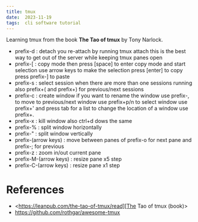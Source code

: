 ```yaml
---
title: tmux
date:  2023-11-19
tags:  cli software tutorial
---
```


Learning tmux from the book **The Tao of tmux** by Tony Narlock.

* prefix-d : detach
  you re-attach by running tmux attach
  this is the best way to get out of the server while keeping tmux panes open
* prefix-[ : copy mode
  then press [space] to enter copy mode and start selection
  use arrow keys to make the selection
  press [enter] to copy
  press prefix-] to paste
* prefix-s : select session
  when there are more than one sessions running
  also prefix+( and prefix+) for previous/next sessions
* prefix-c : create window
  if you want to rename the window use prefix-,
  to move to previous/next window use prefix+p/n
  to select window use prefix+' and press tab for a list
  to change the location of a window use prefix+.
* prefix-x : kill window
  also ctrl+d dows the same
* prefix-% : split window horizontally
* prefix-" : split window vertically
* prefix-(arrow keys) : move between panes
  of prefix-o for next pane and prefix-; for previous
* prefix-z : zoom in/out current pane
* prefix-M-(arrow keys) : resize pane x5 step
* prefix-C-(arrow keys) : resize pane x1 step

# References
* <https://leanpub.com/the-tao-of-tmux/read][The Tao of tmux (book)>
* <https://github.com/rothgar/awesome-tmux>
